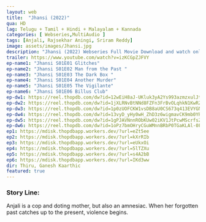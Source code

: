 ```yaml
---
layout: web
title:  "Jhansi (2022)"
qua: HD
lag: Telugu + Tamil + Hindi + Malayalam + Kannada
categories: [ Webseries,MultiAudio ]
tags: [Anjali, Rajsekhar Aningi, Sriram Reddy]
image: assets/images/Jhansi.jpg
description: "Jhansi (2022) Webseries Full Movie Download and watch online 720p low file size 500 mb."
trailer: https://www.youtube.com/watch?v=izKCGpZJFVY
ep-name1: "Jhansi S01E01 Glitches"
ep-name2: "Jhansi S01E02 Man from the Past "
ep-name3: "Jhansi S01E03 The Dark Box "
ep-name4: "Jhansi S01E04 Another Murder"
ep-name5: "Jhansi S01E05 The Vigilante"
ep-name6: "Jhansi S01E06 Billus Club"
ep-dw1: https://reel.thopdb.com/dw?id=12wEiH8aJ-UKluk3yA2Ys993azmzxulJt
ep-dw2: https://reel.thopdb.com/dw?id=1jXLRNvBtNNd8FZFn3FrBvOLqhkN1KwRZ
ep-dw3: https://reel.thopdb.com/dw?id=1p0zUOFCKW1vsDB8aU0CS673q413EVYGN
ep-dw4: https://reel.thopdb.com/dw?id=13vyD_yHy0wH_ZhD3z6wigmavCK9mb0YR
ep-dw5: https://reel.thopdb.com/dw?id=1gPJAVNnnRObKUw02iKV1JtPcwMScrfsZ
ep-dw6: https://reel.thopdb.com/dw?id=1oPz7bmOHryCGuWMnnBRbP0TGaKLAl-0F
ep1: https://mdisk.thopdbapp.workers.dev/?url=eZt5ee
ep2: https://mdisk.thopdbapp.workers.dev/?url=kXrRIb
ep3: https://mdisk.thopdbapp.workers.dev/?url=eUkxOi
ep4: https://mdisk.thopdbapp.workers.dev/?url=5lTZXu
ep5: https://mdisk.thopdbapp.workers.dev/?url=s4A2bB
ep6: https://mdisk.thopdbapp.workers.dev/?url=IKd3ww
dir: Thiru, Ganesh Kaarthic
featured: true
---
```


### Story Line:
Anjali is a cop and doting mother, but also an amnesiac. When her forgotten past catches up to the present, violence begins.